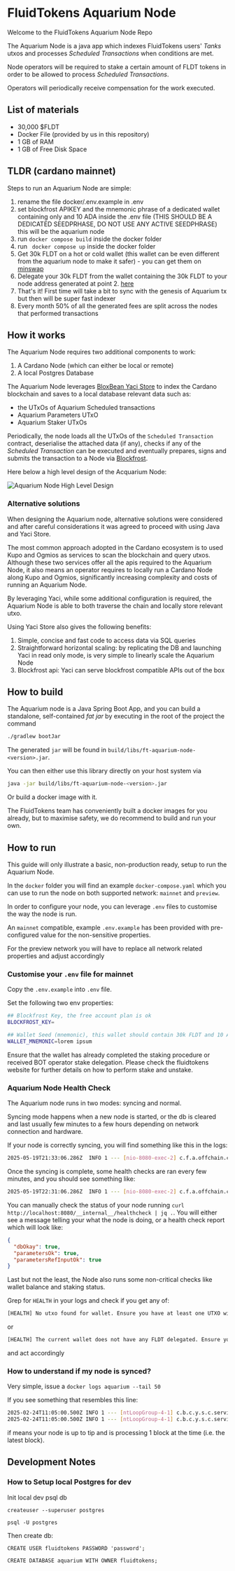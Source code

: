 # FluidTokens Aquarium Node 

Welcome to the FluidTokens Aquarium Node Repo

The Aquarium Node is a java app which indexes FluidTokens users' _Tanks_ utxos and processes _Scheduled Transactions_
when conditions are met.

Node operators will be required to stake a certain amount of FLDT tokens in order to be allowed to process _Scheduled Transactions_.

Operators will periodically receive compensation for the work executed.

## List of materials

- 30,000 $FLDT
- Docker File (provided by us in this repository)
- 1 GB of RAM
- 1 GB of Free Disk Space


## TLDR (cardano mainnet)

Steps to run an Aquarium Node are simple:

1. rename the file docker/.env.example in .env
2. set blockfrost APIKEY and the mnemonic phrase of a dedicated wallet containing only and 10 ADA inside the .env file (THIS SHOULD BE A DEDICATED SEEDPRHASE, DO NOT USE ANY ACTIVE SEEDPHRASE) this will be the aquarium node 
3. run `docker compose build` inside the docker folder
4. run ` docker compose up` inside the docker folder
5. Get 30k FLDT on a hot or cold wallet (this wallet can be even different from the aquarium node to make it safer) - you can get them on [minswap](https://minswap.org/tokens/fldt) 
6. Delegate your 30k FLDT from the wallet containing the 30k FLDT to your node address generated at point 2. [here](https://aquarium-qa.fluidtokens.com/validator)
7. That's it! First time will take a bit to sync with the genesis of Aquarium tx but then will be super fast indexer
8. Every month 50% of all the generated fees are split across the nodes that performed transactions

## How it works

The Aquarium Node requires two additional components to work:

1. A Cardano Node (which can either be local or remote)
2. A local Postgres Database

The Aquarium Node leverages [BloxBean Yaci Store](https://github.com/bloxbean/yaci-store) to index the Cardano blockchain and 
saves to a local database relevant data such as:

* the UTxOs of Aquarium Scheduled transactions
* Aquarium Parameters UTxO 
* Aquarium Staker UTxOs

Periodically, the node loads all the UTxOs of the `Scheduled Transaction` contract, deserialise the attached data (if any),
checks if any of the _Scheduled Transaction_ can be executed and eventually prepares, signs and submits the transaction to a Node via [Blockfrost](https://blockfrost.io/).

Here below a high level design of the Acquarium Node:

![Aquarium Node High Level Design](AQUARIUM_DESIGN.jpg)

### Alternative solutions

When designing the Aquarium node, alternative solutions were considered and after careful considerations it was agreed to proceed with using 
Java and Yaci Store.

The most common approach adopted in the Cardano ecosystem is to used Kupo and Ogmios as services to scan the blockchain and query utxos.
Although these two services offer all the apis required to the Aquarium Node, it also means an operator requires to locally run a Cardano Node
along Kupo and Ogmios, significantly increasing complexity and costs of running an Aquarium Node.

By leveraging Yaci, while some additional configuration is required, the Aquarium Node is able to both traverse the chain and locally store relevant utxo.

Using Yaci Store also gives the following benefits:
1. Simple, concise and fast code to access data via SQL queries
2. Straightforward horizontal scaling: by replicating the DB and launching Yaci in read only mode, is very simple to linearly scale
the Aquarium Node
3. Blockfrost api: Yaci can serve blockfrost compatible APIs out of the box

## How to build

The Aquarium node is a Java Spring Boot App, and you can build a standalone, self-contained _fat jar_ by executing in the root 
of the project the command 

```bash
./gradlew bootJar
```

The generated `jar` will be found in `build/libs/ft-aquarium-node-<version>.jar`.

You can then either use this library directly on your host system via 

```bash
java -jar build/libs/ft-aquarium-node-<version>.jar 
``` 

Or build a docker image with it.

The FluidTokens team has conveniently built a docker images for you already, but to maximise safety, we do recommend 
to build and run your own.

## How to run

This guide will only illustrate a basic, non-production ready, setup to run the Aquarium Node.

In the `docker` folder you will find an example `docker-compose.yaml` which you can use to run the node on both supported 
network: `mainnet` and `preview`.

In order to configure your node, you can leverage `.env` files to customise the way the node is run.

An `mainnet` compatible, example `.env.example` has been provided with pre-configured value for the non-sensitive properties.

For the preview network you will have to replace all network related properties and adjust accordingly

### Customise your `.env` file for mainnet

Copy the `.env.example` into `.env` file.

Set the following two env properties:

```bash
## Blockfrost Key, the free account plan is ok
BLOCKFROST_KEY=

## Wallet Seed (mnemonic), this wallet should contain 30k FLDT and 10 ADA to start, create a dedicated wallet and never share the mnemonic with anyone
WALLET_MNEMONIC=lorem ipsum
```

Ensure that the wallet has already completed the staking procedure or received BOT operator stake delegation. Please 
check the fluidtokens website for further details on how to perform stake and unstake.

### Aquarium Node Health Check

The Aquarium node runs in two modes: syncing and normal.

Syncing mode happens when a new node is started, or the db is cleared and last usually few minutes to a few hours depending on
network connection and hardware.

If your node is correctly syncing, you will find something like this in the logs:

```bash
2025-05-19T21:33:06.286Z  INFO 1 --- [nio-8080-exec-2] c.f.a.offchain.controller.Healthcheck    : [HEALTH] Aquarium Node is correctly syncing the blockchain.
```

Once the syncing is complete, some health checks are ran every few minutes, and you should see something like:

```bash
2025-05-19T22:31:06.286Z  INFO 1 --- [nio-8080-exec-2] c.f.a.offchain.controller.Healthcheck    : [HEALTH] Aquarium Node is healthy
```

You can manually check the status of your node running `curl http://localhost:8080/__internal__/healthcheck | jq .`. 
You will either see a message telling your what the node is doing, or a health check report which will look like:

```json
{
  "dbOkay": true,
  "parametersOk": true,
  "parametersRefInputOk": true
}
```

Last but not the least, the Node also runs some non-critical checks like wallet balance and staking status.

Grep for `HEALTH` in your logs and check if you get any of:
```bash
[HEALTH] No utxo found for wallet. Ensure you have at least one UTXO with only ada in it.
```
or 
```bash
[HEALTH] The current wallet does not have any FLDT delegated. Ensure you're staking FLDT to the Node's wallet.
```

and act accordingly

### How to understand if my node is synced?

Very simple, issue a `docker logs aquarium --tail 50`

If you see something that resembles this line:
```bash
2025-02-24T11:05:00.500Z INFO 1 --- [ntLoopGroup-4-1] c.b.c.y.s.c.service.CursorServiceImpl : # of blocks written: 1
2025-02-24T11:05:00.500Z INFO 1 --- [ntLoopGroup-4-1] c.b.c.y.s.c.service.CursorServiceImpl : Block No: 11525533
```

if means your node is up to tip and is processing 1 block at the time (i.e. the latest block).

## Development Notes

### How to Setup local Postgres for dev

Init local dev psql db

`createuser --superuser postgres`

`psql -U postgres`

Then create db:

```
CREATE USER fluidtokens PASSWORD 'password';

CREATE DATABASE aquarium WITH OWNER fluidtokens;
```
